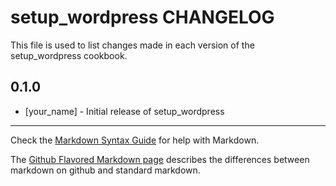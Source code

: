 setup_wordpress CHANGELOG
=========================

This file is used to list changes made in each version of the setup_wordpress cookbook.

0.1.0
-----
- [your_name] - Initial release of setup_wordpress

- - -
Check the [Markdown Syntax Guide](http://daringfireball.net/projects/markdown/syntax) for help with Markdown.

The [Github Flavored Markdown page](http://github.github.com/github-flavored-markdown/) describes the differences between markdown on github and standard markdown.
